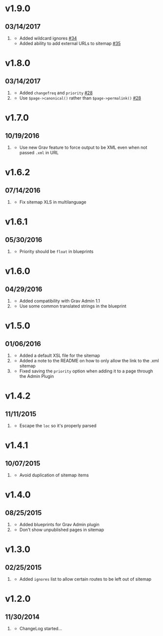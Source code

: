# v1.9.0
## 03/14/2017

1. [](#new)
    * Added wildcard ignores [#34](https://github.com/getgrav/grav-plugin-sitemap/pull/34)
    * Added ability to add external URLs to sitemap [#35](https://github.com/getgrav/grav-plugin-sitemap/pull/35)

# v1.8.0
## 03/14/2017

1. [](#new)
    * Added `changefreq` and `priority` [#28](https://github.com/getgrav/grav-plugin-sitemap/pull/28)
1. [](#improved)
    * Use `$page->canonical()` rather than `$page->permalink()` [#28](https://github.com/getgrav/grav-plugin-sitemap/pull/28)

# v1.7.0
## 10/19/2016

1. [](#new)
    * Use new Grav feature to force output to be XML even when not passed `.xml` in URL

# v1.6.2
## 07/14/2016

1. [](#bugfix)
    * Fix sitemap XLS in multilanguage

# v1.6.1
## 05/30/2016

1. [](#bugfix)
    * Priority should be `float` in blueprints

# v1.6.0
## 04/29/2016

1. [](#new)
    * Added compatibility with Grav Admin 1.1
1. [](#improved)
    * Use some common translated strings in the blueprint

# v1.5.0
## 01/06/2016

1. [](#new)
    * Added a default XSL file for the sitemap
1. [](#improved)
    * Added a note to the README on how to only allow the link to the .xml sitemap
1. [](#bugfix)
    * Fixed saving the `priority` option when adding it to a page through the Admin Plugin

# v1.4.2
## 11/11/2015

1. [](#bugfix)
    * Escape the `loc` so it's properly parsed

# v1.4.1
## 10/07/2015

1. [](#bugfix)
    * Avoid duplication of sitemap items

# v1.4.0
## 08/25/2015

1. [](#improved)
    * Added blueprints for Grav Admin plugin
1. [](#bugfix)
    * Don't show unpublished pages in sitemap

# v1.3.0
## 02/25/2015

1. [](#new)
    * Added `ignores` list to allow certain routes to be left out of sitemap

# v1.2.0
## 11/30/2014

1. [](#new)
    * ChangeLog started...
